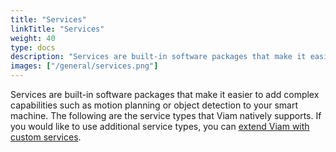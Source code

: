 ```yaml
---
title: "Services"
linkTitle: "Services"
weight: 40
type: docs
description: "Services are built-in software packages that make it easier to add complex capabilities such as motion planning or object detection to your smart machine."
images: ["/general/services.png"]
---
```


Services are built-in software packages that make it easier to add complex capabilities such as motion planning or object detection to your smart machine.
The following are the service types that Viam natively supports.
If you would like to use additional service types, you can [extend Viam with custom services](/extend/modular-resources/).
